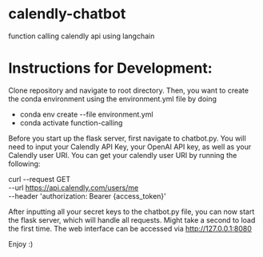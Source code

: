 # calendly-chatbot
function calling calendly api using langchain

# Instructions for Development:
Clone repository and navigate to root directory. Then, you want to create the conda environment using the environment.yml file by doing

- conda env create --file environment.yml
- conda activate function-calling

Before you start up the flask server, first navigate to chatbot.py. You will need to input your Calendly API Key, your OpenAI API key, as well as your Calendly user URI.
You can get your calendly user URI by running the following:

curl --request GET \
--url https://api.calendly.com/users/me \
--header 'authorization: Bearer {access_token}'

After inputting all your secret keys to the chatbot.py file, you can now start the flask server, which will handle all requests. Might take a second to load the first time.
The web interface can be accessed via http://127.0.0.1:8080

Enjoy :)

